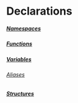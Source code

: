 # Declarations

##### [Namespaces](declarations/namespaces.md)

##### [Functions](declarations/functions.md)

##### [Variables](declarations/variables.md)
###### [Aliases](declarations/aliases.md)

##### [Structures](declarations/structures.md)